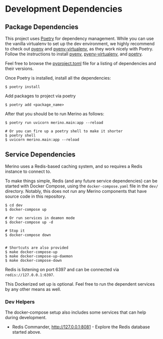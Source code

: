 # Development Dependencies

## Package Dependencies

This project uses [Poetry][1] for dependency management. While you can use the
vanilla virtualenv to set up the dev environment, we highly recommend to check
out [pyenv][2] and [pyenv-virtualenv][3], as they work nicely with Poetry.
Follow the instructions to install [pyenv][4], [pyenv-virtualenv][5], and
[poetry][6].

Feel free to browse the [pyproject.toml][7] file for a listing of dependencies
and their versions.

Once Poetry is installed, install all the dependencies:

```
$ poetry install
```

Add packages to project via poetry
```
$ poetry add <package_name>
```

After that you should be to run Merino as follows:

```
$ poetry run uvicorn merino.main:app --reload

# Or you can fire up a poetry shell to make it shorter
$ poetry shell
$ uvicorn merino.main:app --reload
```

## Service Dependencies

Merino uses a Redis-based caching system, and so requires a Redis instance to
connect to.

To make things simple, Redis (and any future service dependencies) can be
started with Docker Compose, using the `docker-compose.yaml` file in the `dev/`
directory. Notably, this does not run any Merino components that have source
code in this repository.

```shell
$ cd dev
$ docker-compose up

# Or run services in deamon mode
$ docker-compose up -d

# Stop it
$ docker-compose down


# Shortcuts are also provided
$ make docker-compose-up
$ make docker-compose-up-daemon
$ make docker-compose-down
```

Redis is listening on port 6397 and can be connected via `redis://127.0.0.1:6397`.

This Dockerized set up is optional. Feel free to run the dependent services by
any other means as well.

### Dev Helpers

The docker-compose setup also includes some services that can help during
development.

- Redis Commander, http://127.0.0.1:8081 - Explore the Redis database started
  above.


[1]: https://python-poetry.org/
[2]: https://github.com/pyenv/pyenv
[3]: https://github.com/pyenv/pyenv-virtualenv
[4]: https://github.com/pyenv/pyenv#installation
[5]: https://github.com/pyenv/pyenv-virtualenv#installation
[6]: https://python-poetry.org/docs/#installation
[7]: /pyproject.toml
